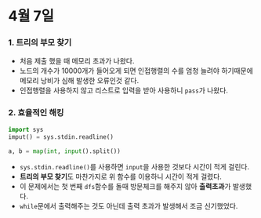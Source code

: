 # 4월 7일

### 1. 트리의 부모 찾기

- 처음 제출 했을 때 메모리 초과가 나왔다.
- 노드의 개수가 10000개가 들어오게 되면 인접행렬의 수를 엄청 늘려야 하기때문에 메모리 낭비가 심해 발생한 오류인것 같다.
- 인접행렬을 사용하지 않고 리스트로 입력을 받아 사용하니 `pass`가 나왔다.



### 2. 효율적인 해킹

```python
import sys
imput() = sys.stdin.readline()

a, b = map(int, input().split())
```

- `sys.stdin.readline()`를 사용하면 `input`을 사용한 것보다 시간이 적게 걸린다.
- **트리의 부모 찾기**도 마찬가지로 위 함수를 이용하니 시간이 적게 걸렸다.
- 이 문제에서는 첫 번째 `dfs`함수를 돌때 방문체크를 해주지 않아 **출력초과**가 발생했다.
- `while`문에서 출력해주는 것도 아닌데 출력 초과가 발생해서 조금 신기했었다.